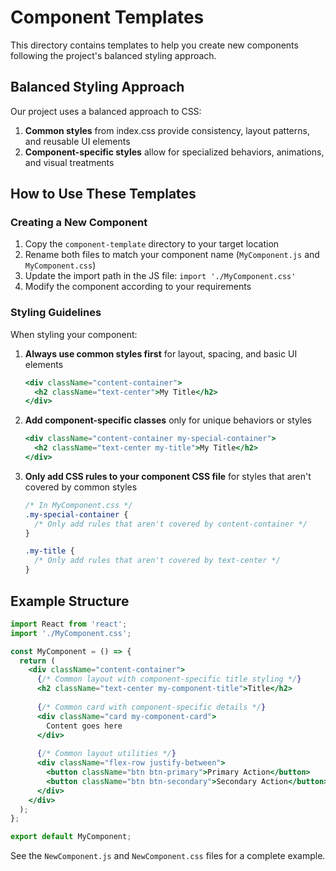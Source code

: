 # Component Templates

This directory contains templates to help you create new components following the project's balanced styling approach.

## Balanced Styling Approach

Our project uses a balanced approach to CSS:

1. **Common styles** from index.css provide consistency, layout patterns, and reusable UI elements
2. **Component-specific styles** allow for specialized behaviors, animations, and visual treatments

## How to Use These Templates

### Creating a New Component

1. Copy the `component-template` directory to your target location
2. Rename both files to match your component name (`MyComponent.js` and `MyComponent.css`)
3. Update the import path in the JS file: `import './MyComponent.css'`
4. Modify the component according to your requirements

### Styling Guidelines

When styling your component:

1. **Always use common styles first** for layout, spacing, and basic UI elements
   ```jsx
   <div className="content-container">
     <h2 className="text-center">My Title</h2>
   </div>
   ```

2. **Add component-specific classes** only for unique behaviors or styles
   ```jsx
   <div className="content-container my-special-container">
     <h2 className="text-center my-title">My Title</h2>
   </div>
   ```

3. **Only add CSS rules to your component CSS file** for styles that aren't covered by common styles
   ```css
   /* In MyComponent.css */
   .my-special-container {
     /* Only add rules that aren't covered by content-container */
   }
   
   .my-title {
     /* Only add rules that aren't covered by text-center */
   }
   ```

## Example Structure

```jsx
import React from 'react';
import './MyComponent.css';

const MyComponent = () => {
  return (
    <div className="content-container">
      {/* Common layout with component-specific title styling */}
      <h2 className="text-center my-component-title">Title</h2>
      
      {/* Common card with component-specific details */}
      <div className="card my-component-card">
        Content goes here
      </div>
      
      {/* Common layout utilities */}
      <div className="flex-row justify-between">
        <button className="btn btn-primary">Primary Action</button>
        <button className="btn btn-secondary">Secondary Action</button>
      </div>
    </div>
  );
};

export default MyComponent;
```

See the `NewComponent.js` and `NewComponent.css` files for a complete example. 